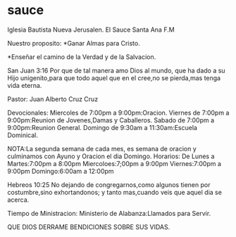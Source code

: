 sauce
=====

Iglesia Bautista Nueva Jerusalen.
El Sauce Santa Ana F.M 

Nuestro proposito:
*Ganar Almas para Cristo.

*Enseñar el camino de la Verdad y de la Salvacion.

San Juan 3:16
Por que de tal manera amo Dios al mundo, que ha dado a su Hijo unigenito,para que todo aquel que en el cree,no se pierda,mas tenga vida eterna.

Pastor: Juan Alberto Cruz Cruz

Devocionales: 
Miercoles de 7:00pm a 9:00pm:Oracion.
Viernes de 7:00pm a 9:00pm:Reunion de Jovenes,Damas y Caballeros.
Sabado de 7:00pm a 9:00pm:Reunion General.
Domingo de 9:30am a 11:30am:Escuela Dominical.

NOTA:La segunda semana de cada mes, es semana de oracion y culminamos con Ayuno y Oracion el dia Domingo.
Horarios:
De Lunes a Martes:7:00pm a 8:00pm
Miercoloes:7;00pm a 9:00pm
Viernes:7:00pm a 9:00pm
Domingo:6:00am a 12:00pm

Hebreos 10:25
No dejando de congregarnos,como algunos tienen por costumbre,sino exhortandonos; y tanto mas,cuando veis que aquel dia se acerca.

Tiempo de Ministracion:
Ministerio de Alabanza:Llamados para Servir.

QUE DIOS DERRAME BENDICIONES SOBRE SUS VIDAS.

